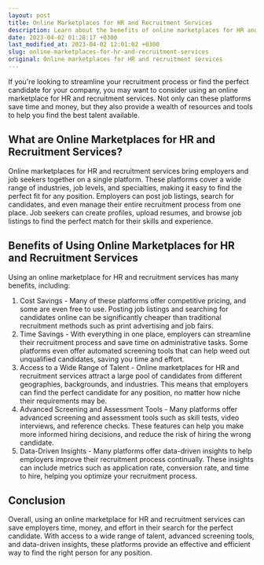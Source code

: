 ```yaml
---
layout: post
title: Online Marketplaces for HR and Recruitment Services
description: Learn about the benefits of online marketplaces for HR and recruitment services and how they can save time and money.
date: 2023-04-02 01:28:17 +0300
last_modified_at: 2023-04-02 12:01:02 +0300
slug: online-marketplaces-for-hr-and-recruitment-services
original: Online marketplaces for HR and recruitment services
---
```

If you're looking to streamline your recruitment process or find the perfect candidate for your company, you may want to consider using an online marketplace for HR and recruitment services. Not only can these platforms save time and money, but they also provide a wealth of resources and tools to help you find the best talent available.

## What are Online Marketplaces for HR and Recruitment Services?
Online marketplaces for HR and recruitment services bring employers and job seekers together on a single platform. These platforms cover a wide range of industries, job levels, and specialties, making it easy to find the perfect fit for any position. Employers can post job listings, search for candidates, and even manage their entire recruitment process from one place. Job seekers can create profiles, upload resumes, and browse job listings to find the perfect match for their skills and experience.

## Benefits of Using Online Marketplaces for HR and Recruitment Services
Using an online marketplace for HR and recruitment services has many benefits, including:

1. Cost Savings - Many of these platforms offer competitive pricing, and some are even free to use. Posting job listings and searching for candidates online can be significantly cheaper than traditional recruitment methods such as print advertising and job fairs.
2. Time Savings - With everything in one place, employers can streamline their recruitment process and save time on administrative tasks. Some platforms even offer automated screening tools that can help weed out unqualified candidates, saving you time and effort.
3. Access to a Wide Range of Talent - Online marketplaces for HR and recruitment services attract a large pool of candidates from different geographies, backgrounds, and industries. This means that employers can find the perfect candidate for any position, no matter how niche their requirements may be.
4. Advanced Screening and Assessment Tools - Many platforms offer advanced screening and assessment tools such as skill tests, video interviews, and reference checks. These features can help you make more informed hiring decisions, and reduce the risk of hiring the wrong candidate.
5. Data-Driven Insights - Many platforms offer data-driven insights to help employers improve their recruitment process continually. These insights can include metrics such as application rate, conversion rate, and time to hire, helping you optimize your recruitment process.

## Conclusion
Overall, using an online marketplace for HR and recruitment services can save employers time, money, and effort in their search for the perfect candidate. With access to a wide range of talent, advanced screening tools, and data-driven insights, these platforms provide an effective and efficient way to find the right person for any position.